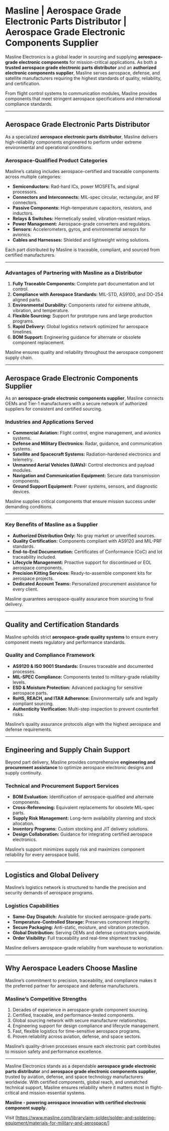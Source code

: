 # Masline | Aerospace Grade Electronic Parts Distributor | Aerospace Grade Electronic Components Supplier

Masline Electronics is a global leader in sourcing and supplying **aerospace-grade electronic components** for mission-critical applications. As both a **trusted aerospace grade electronic parts distributor** and an **authorized electronic components supplier**, Masline serves aerospace, defense, and satellite manufacturers requiring the highest standards of quality, reliability, and certification.

From flight control systems to communication modules, Masline provides components that meet stringent aerospace specifications and international compliance standards.

---

## Aerospace Grade Electronic Parts Distributor

As a specialized **aerospace electronic parts distributor**, Masline delivers high-reliability components engineered to perform under extreme environmental and operational conditions.

### **Aerospace-Qualified Product Categories**
Masline’s catalog includes aerospace-certified and traceable components across multiple categories:
- **Semiconductors:** Rad-hard ICs, power MOSFETs, and signal processors.  
- **Connectors and Interconnects:** MIL-spec circular, rectangular, and RF connectors.  
- **Passive Components:** High-temperature capacitors, resistors, and inductors.  
- **Relays & Switches:** Hermetically sealed, vibration-resistant relays.  
- **Power Management:** Aerospace-grade converters and regulators.  
- **Sensors:** Accelerometers, gyros, and environmental sensors for avionics.  
- **Cables and Harnesses:** Shielded and lightweight wiring solutions.  

Each part distributed by Masline is traceable, compliant, and sourced from certified manufacturers.

---

### **Advantages of Partnering with Masline as a Distributor**
1. **Fully Traceable Components:** Complete part documentation and lot control.  
2. **Compliance with Aerospace Standards:** MIL-STD, AS9100, and DO-254 aligned parts.  
3. **Environmental Durability:** Components rated for extreme altitude, vibration, and temperature.  
4. **Flexible Sourcing:** Support for prototype runs and large production programs.  
5. **Rapid Delivery:** Global logistics network optimized for aerospace timelines.  
6. **BOM Support:** Engineering guidance for alternate or obsolete component replacement.  

Masline ensures quality and reliability throughout the aerospace component supply chain.

---

## Aerospace Grade Electronic Components Supplier

As an **aerospace-grade electronic components supplier**, Masline connects OEMs and Tier-1 manufacturers with a secure network of authorized suppliers for consistent and certified sourcing.

### **Industries and Applications Served**
- **Commercial Aviation:** Flight control, engine management, and avionics systems.  
- **Defense and Military Electronics:** Radar, guidance, and communication systems.  
- **Satellite and Spacecraft Systems:** Radiation-hardened electronics and telemetry.  
- **Unmanned Aerial Vehicles (UAVs):** Control electronics and payload modules.  
- **Navigation and Communication Equipment:** Secure data transmission components.  
- **Ground Support Equipment:** Power systems, sensors, and diagnostic devices.  

Masline supplies critical components that ensure mission success under demanding conditions.

---

### **Key Benefits of Masline as a Supplier**
- **Authorized Distribution Only:** No gray market or unverified sources.  
- **Quality Certification:** Components compliant with AS9120 and MIL-PRF standards.  
- **End-to-End Documentation:** Certificates of Conformance (CoC) and lot traceability included.  
- **Lifecycle Management:** Proactive support for discontinued or EOL aerospace components.  
- **Precision Kitting Services:** Ready-to-assemble component kits for aerospace projects.  
- **Dedicated Account Teams:** Personalized procurement assistance for every client.  

Masline guarantees aerospace-quality assurance from sourcing to final delivery.

---

## Quality and Certification Standards

Masline upholds strict **aerospace-grade quality systems** to ensure every component meets regulatory and performance standards.

### **Quality and Compliance Framework**
- **AS9120 & ISO 9001 Standards:** Ensures traceable and documented processes.  
- **MIL-SPEC Compliance:** Components tested to military-grade reliability levels.  
- **ESD & Moisture Protection:** Advanced packaging for sensitive aerospace parts.  
- **RoHS, REACH, and ITAR Adherence:** Environmentally safe and legally compliant sourcing.  
- **Authenticity Verification:** Multi-step inspection to prevent counterfeit risks.  

Masline’s quality assurance protocols align with the highest aerospace and defense requirements.

---

## Engineering and Supply Chain Support

Beyond part delivery, Masline provides comprehensive **engineering and procurement assistance** to optimize aerospace electronic designs and supply continuity.

### **Technical and Procurement Support Services**
- **BOM Evaluation:** Identification of aerospace-qualified and alternate components.  
- **Cross-Referencing:** Equivalent replacements for obsolete MIL-spec parts.  
- **Supply Risk Management:** Long-term availability planning and stock allocation.  
- **Inventory Programs:** Custom stocking and JIT delivery solutions.  
- **Design Collaboration:** Guidance for integrating certified aerospace electronics.  

Masline’s support minimizes supply risk and maximizes component reliability for every aerospace build.

---

## Logistics and Global Delivery

Masline’s logistics network is structured to handle the precision and security demands of aerospace programs.

### **Logistics Capabilities**
- **Same-Day Dispatch:** Available for stocked aerospace-grade parts.  
- **Temperature-Controlled Storage:** Preserves component integrity.  
- **Secure Packaging:** Anti-static, moisture, and vibration protection.  
- **Global Distribution:** Serving OEMs and defense contractors worldwide.  
- **Order Visibility:** Full traceability and real-time shipment tracking.  

Masline delivers aerospace-grade reliability from warehouse to workstation.

---

## Why Aerospace Leaders Choose Masline

Masline’s commitment to precision, traceability, and compliance makes it the preferred partner for aerospace and defense manufacturers.

### **Masline’s Competitive Strengths**
1. Decades of experience in aerospace-grade component sourcing.  
2. Certified, traceable, and performance-tested components.  
3. Global sourcing network with secure manufacturer relationships.  
4. Engineering support for design compliance and lifecycle management.  
5. Fast, flexible logistics for time-sensitive aerospace programs.  
6. Proven reliability across aviation, defense, and space sectors.  

Masline’s quality-driven processes ensure each electronic part contributes to mission safety and performance excellence.

---

Masline Electronics stands as a dependable **aerospace grade electronic parts distributor** and **aerospace grade electronic components supplier**, trusted by aviation, defense, and space technology manufacturers worldwide. With certified components, global reach, and unmatched technical support, Masline ensures reliability where it matters most in flight-critical and mission-essential systems.

**Masline - powering aerospace innovation with certified electronic component supply.**

Visit [https://www.masline.com/library/aim-solder/solder-and-soldering-equipment/materials-for-military-and-aerospace/]
